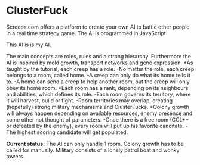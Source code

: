 # ClusterFuck

Screeps.com offers a platform to create your own AI to battle other people in a real time strategy game.
The AI is programmed in JavaScript.

This AI is is my AI.

The main concepts are roles, rules and a strong hierarchy. Furthermore the AI is inspired by mold growth, transport networks and gene expression.
*As taught by the tutorial, each creep has a role.
-No matter the role, each creep belongs to a room, called home.
  -A creep can only do what its home tells it to.
  -A home can send a creep to help another room, but the creep will only obey its home room.
*Each room has a rank, depending on its neighbours and abilities, which defines its role.
-Each room governs its territory, where it will harvest, build or fight.
-Room territories may overlap, creating (hopefully) strong military mechanisms and ClusterFucks.
*Colony growth will always happen depending on available resources, enemy presence and some other not thought of parameters.
-Once there is a free room (GCL++ or defeated by the enemy), every room will put up his favorite canditate.
  -The highest scoring candidate will get populated.

<b>Current status:</b>
The AI can only handle 1 room.
Colony growth has to be called for manually.
Military consists of a lonely patrol boat and wonky towers.

